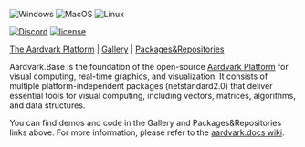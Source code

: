 ![Windows](https://github.com/aardvark-platform/aardvark.base/workflows/Windows/badge.svg)
![MacOS](https://github.com/aardvark-platform/aardvark.base/workflows/MacOS/badge.svg)
![Linux](https://github.com/aardvark-platform/aardvark.base/workflows/Linux/badge.svg)

[![Discord](https://badgen.net/discord/online-members/UyecnhM)](https://discord.gg/UyecnhM)
[![license](https://img.shields.io/github/license/aardvark-platform/aardvark.base.svg)](https://github.com/aardvark-platform/aardvark.base/blob/master/LICENSE)

[The Aardvark Platform](https://aardvarkians.com/) |
[Gallery](https://github.com/aardvark-platform/aardvark.docs/wiki/Gallery) | 
[Packages&Repositories](https://github.com/aardvark-platform/aardvark.docs/wiki/Packages-and-Repositories)

Aardvark.Base is the foundation of the open-source [Aardvark Platform](https://github.com/aardvark-platform) for visual computing, real-time graphics, and visualization. It consists of multiple platform-independent packages (netstandard2.0) that deliver essential tools for visual computing, including vectors, matrices, algorithms, and data structures.

You can find demos and code in the Gallery and Packages&Repositories links above. For more information, please refer to the [aardvark.docs wiki](https://github.com/aardvark-platform/aardvark.docs/wiki).
